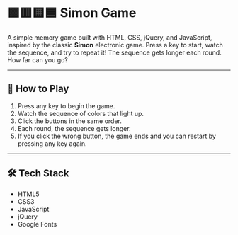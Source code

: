# 🟩🟥🟨🟦 Simon Game

A simple memory game built with HTML, CSS, jQuery, and JavaScript, inspired by the classic **Simon** electronic game. Press a key to start, watch the sequence, and try to repeat it! The sequence gets longer each round. How far can you go?



---

## 🧠 How to Play

1. Press any key to begin the game.
2. Watch the sequence of colors that light up.
3. Click the buttons in the same order.
4. Each round, the sequence gets longer.
5. If you click the wrong button, the game ends and you can restart by pressing any key again.

---

## 🛠️ Tech Stack

- HTML5
- CSS3
- JavaScript
- jQuery
- Google Fonts 



